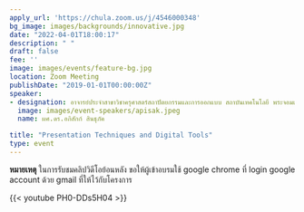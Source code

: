 ```yaml
---
apply_url: 'https://chula.zoom.us/j/4546000348'
bg_image: images/backgrounds/innovative.jpg
date: "2022-04-01T18:00:17"
description: " "
draft: false
fee: ''
image: images/events/feature-bg.jpg
location: Zoom Meeting
publishDate: "2019-01-01T00:00:00Z"
speaker:
- designation: อาจารย์ประจำสาขาวิชาครุศาสตร์สถาปัตยกรรมและการออกแบบ สถาบันเทคโนโลยี พระจอมเกล้าเจ้าคุณทหารลาดกระบัง
  image: images/event-speakers/apisak.jpeg
  name: ผศ.ดร.อภิสักก์ สินธุภัค

title: "Presentation Techniques and Digital Tools"
type: event
---
```



**หมายเหตุ** ในการรับชมคลิปวิดีโอย้อนหลัง ขอให้ผู้เข้าอบรมใช้ google chrome ที่ login google account ด้วย gmail ที่ให้ไว้กับโครงการ

{{< youtube PH0-DDs5H04 >}}




